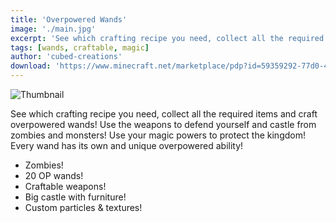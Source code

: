 ```yaml
---
title: 'Overpowered Wands'
image: './main.jpg'
excerpt: 'See which crafting recipe you need, collect all the required items and craft overpowered wands!'
tags: [wands, craftable, magic]
author: 'cubed-creations'
download: 'https://www.minecraft.net/marketplace/pdp?id=59359292-77d0-4fd1-a802-3f6d855b3174'
---
```


![Thumbnail](/creations/overpowered-wands/main.jpg)

See which crafting recipe you need, collect all the required items and craft overpowered wands! Use the weapons to defend yourself and castle from zombies and monsters! Use your magic powers to protect the kingdom! Every wand has its own and unique overpowered ability!

- Zombies!
- 20 OP wands!
- Craftable weapons!
- Big castle with furniture!
- Custom particles & textures!
